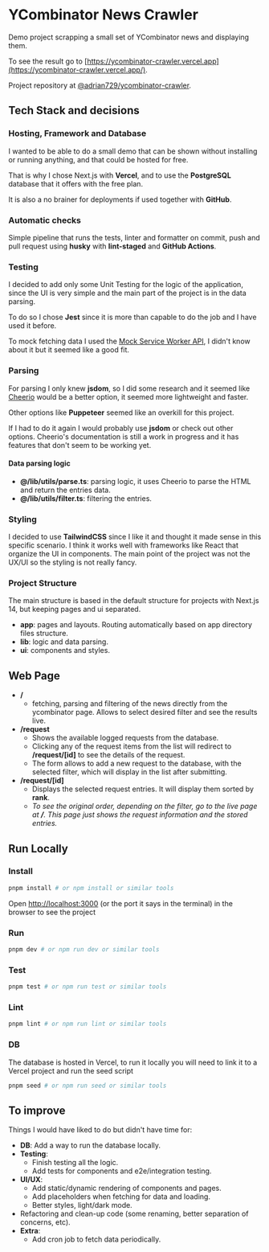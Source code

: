 # YCombinator News Crawler

Demo project scrapping a small set of YCombinator news and displaying them.

To see the result go to [https://ycombinator-crawler.vercel.app](https://ycombinator-crawler.vercel.app/).

Project repository at [@adrian729/ycombinator-crawler](https://github.com/adrian729/ycombinator-crawler).

## Tech Stack and decisions

### Hosting, Framework and Database

I wanted to be able to do a small demo that can be shown without installing or running anything, and that could be hosted for free.

That is why I chose Next.js with **Vercel**, and to use the **PostgreSQL** database that it offers with the free plan.

It is also a no brainer for deployments if used together with **GitHub**.

### Automatic checks

Simple pipeline that runs the tests, linter and formatter on commit, push and pull request using **husky** with **lint-staged** and **GitHub Actions**.

### Testing

I decided to add only some Unit Testing for the logic of the application, since the UI is very simple and the main part of the project is in the data parsing.

To do so I chose **Jest** since it is more than capable to do the job and I have used it before.

To mock fetching data I used the [Mock Service Worker API](https://mswjs.io/), I didn't know about it but it seemed like a good fit.

### Parsing

For parsing I only knew **jsdom**, so I did some research and it seemed like [Cheerio](https://cheerio.js.org/) would be a better option, it seemed more lightweight and faster.

Other options like **Puppeteer** seemed like an overkill for this project.

If I had to do it again I would probably use **jsdom** or check out other options. Cheerio's documentation is still a work in progress and it has features that don't seem to be working yet.

#### Data parsing logic

-   **@/lib/utils/parse.ts**: parsing logic, it uses Cheerio to parse the HTML and return the entries data.
-   **@/lib/utils/filter.ts**: filtering the entries.

### Styling

I decided to use **TailwindCSS** since I like it and thought it made sense in this specific scenario. I think it works well with frameworks like React that organize the UI in components. The main point of the project was not the UX/UI so the styling is not really fancy.

### Project Structure

The main structure is based in the default structure for projects with Next.js 14, but keeping pages and ui separated.

-   **app**: pages and layouts. Routing automatically based on app directory files structure.
-   **lib**: logic and data parsing.
-   **ui**: components and styles.

## Web Page

-   **/**
    -   fetching, parsing and filtering of the news directly from the ycombinator page. Allows to select desired filter and see the results live.
-   **/request**
    -   Shows the available logged requests from the database.
    -   Clicking any of the request items from the list will redirect to **/request/\[id\]** to see the details of the request.
    -   The form allows to add a new request to the database, with the selected filter, which will display in the list after submitting.
-   **/request/\[id\]**
    -   Displays the selected request entries. It will display them sorted by **rank**.
    -   _To see the original order, depending on the filter, go to the live page at **/**. This page just shows the request information and the stored entries._

## Run Locally

### Install

```bash
pnpm install # or npm install or similar tools
```

Open [http://localhost:3000](http://localhost:3000) (or the port it says in the terminal) in the browser to see the project

### Run

```bash
pnpm dev # or npm run dev or similar tools
```

### Test

```bash
pnpm test # or npm run test or similar tools
```

### Lint

```bash
pnpm lint # or npm run lint or similar tools
```

### DB

The database is hosted in Vercel, to run it locally you will need to link it to a Vercel project and run the seed script

```bash
pnpm seed # or npm run seed or similar tools
```

## To improve

Things I would have liked to do but didn't have time for:

-   **DB**: Add a way to run the database locally.
-   **Testing**:
    -   Finish testing all the logic.
    -   Add tests for components and e2e/integration testing.
-   **UI/UX**:
    -   Add static/dynamic rendering of components and pages.
    -   Add placeholders when fetching for data and loading.
    -   Better styles, light/dark mode.
-   Refactoring and clean-up code (some renaming, better separation of concerns, etc).
-   **Extra**:
    -   Add cron job to fetch data periodically.
